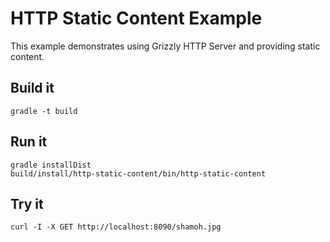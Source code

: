 HTTP Static Content Example
===========================

This example demonstrates using Grizzly HTTP Server and providing static content.

Build it
--------

```shell
gradle -t build
```


Run it
------

```shell
gradle installDist
build/install/http-static-content/bin/http-static-content
```


Try it
------

```shell
curl -I -X GET http://localhost:8090/shamoh.jpg
```

